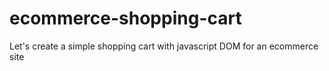 # ecommerce-shopping-cart
Let's create a simple shopping cart with javascript DOM for an ecommerce site
